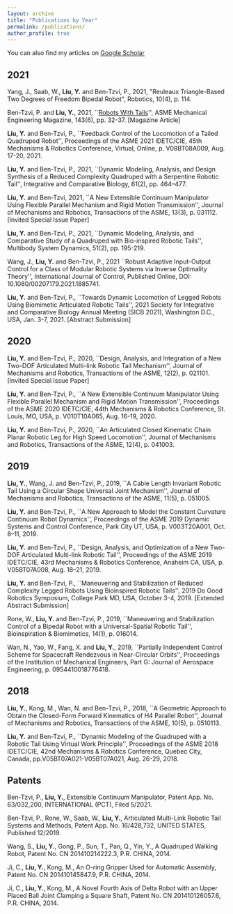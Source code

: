 ```yaml
---
layout: archive
title: "Publications by Year"
permalink: /publications/
author_profile: true
---
```


You can also find my articles on [Google Scholar](https://scholar.google.com/citations?user=xfiv84YAAAAJ&hl=en)

## 2021
Yang, J., Saab, W., **Liu, Y.** and Ben-Tzvi, P., 2021, "Reuleaux Triangle-Based Two Degrees of Freedom Bipedal Robot", Robotics, 10(4), p. 114.

Ben-Tzvi, P. and **Liu, Y.**, 2021, ``[Robots With Tails](https://asmedigitalcollection.asme.org/memagazineselect/article/143/6/32/1129192/Robots-with-TailsFour-legged-Robots-are-Now)'', ASME Mechanical Engineering Magazine, 143(6), pp. 32-37. [Magazine Article]

**Liu, Y.** and Ben-Tzvi, P., ``Feedback Control of the Locomotion of a Tailed Quadruped Robot'', Proceedings of the ASME 2021 IDETC/CIE, 45th Mechanisms & Robotics Conference, Virtual, Online, p. V08BT08A009, Aug. 17-20, 2021.

**Liu, Y.** and Ben-Tzvi, P., 2021, ``Dynamic Modeling, Analysis, and Design Synthesis of a Reduced Complexity Quadruped with a Serpentine Robotic Tail'', Integrative and Comparative Biology, 61(2), pp. 464–477.

**Liu, Y.** and Ben-Tzvi, 2021, ``A New Extensible Continuum Manipulator Using Flexible Parallel Mechanism and Rigid Motion Transmission'', Journal of Mechanisms and Robotics, Transactions of the ASME, 13(3), p. 031112. [Invited Special Issue Paper]

**Liu, Y.** and Ben-Tzvi, P., 2021, ``Dynamic Modeling, Analysis, and Comparative Study of a Quadruped with Bio-inspired Robotic Tails'', Multibody System Dynamics, 51(2), pp. 195-219.

Wang, J., **Liu, Y.** and Ben-Tzvi, P., 2021 ``Robust Adaptive Input-Output Control for a Class of Modular Robotic Systems via Inverse Optimality Theory'', International Journal of Control, Published Online, DOI: 10.1080/00207179.2021.1885741.

**Liu, Y.** and Ben-Tzvi, P., ``Towards Dynamic Locomotion of Legged Robots Using Biomimetic Articulated Robotic Tails'', 2021 Society for Integrative and Comparative Biology Annual Meeting (SICB 2021), Washington D.C., USA, Jan. 3-7, 2021. [Abstract Submission]

## 2020
**Liu, Y.** and Ben-Tzvi, P., 2020, ``Design, Analysis, and Integration of a New Two-DOF Articulated Multi-link Robotic Tail Mechanism'', Journal of Mechanisms and Robotics, Transactions of the ASME, 12(2), p. 021101. [Invited Special Issue Paper]

**Liu, Y.** and Ben-Tzvi, P., ``A New Extensible Continuum Manipulator Using Flexible Parallel Mechanism and Rigid Motion Transmission'', Proceedings of the ASME 2020 IDETC/CIE, 44th Mechanisms & Robotics Conference, St. Louis, MO, USA, p. V010T10A065, Aug. 16-19, 2020.

**Liu, Y.** and Ben-Tzvi, P., 2020, ``An Articulated Closed Kinematic Chain Planar Robotic Leg for High Speed Locomotion'', Journal of Mechanisms and Robotics, Transactions of the ASME, 12(4), p. 041003.

## 2019
**Liu, Y.**, Wang, J. and Ben-Tzvi, P., 2019, ``A Cable Length Invariant Robotic Tail Using a Circular Shape Universal Joint Mechanism'', Journal of Mechanisms and Robotics, Transactions of the ASME, 11(5), p. 051005.

**Liu, Y.** and Ben-Tzvi, P., ``A New Approach to Model the Constant Curvature Continuum Robot Dynamics'', Proceedings of the ASME 2019 Dynamic Systems and Control Conference, Park City UT, USA, p. V003T20A001, Oct. 8–11, 2019.

**Liu, Y.** and Ben-Tzvi, P., ``Design, Analysis, and Optimization of a New Two-DOF Articulated Multi-link Robotic Tail'', Proceedings of the ASME 2019 IDETC/CIE, 43rd Mechanisms & Robotics Conference, Anaheim CA, USA, p. V05BT07A008, Aug. 18–21, 2019.

**Liu, Y.** and Ben-Tzvi, P., ``Maneuvering and Stabilization of Reduced Complexity Legged Robots Using Bioinspired Robotic Tails'', 2019 Do Good Robotics Symposium, College Park MD, USA, October 3-4, 2019. [Extended Abstract Submission]

Rone, W., **Liu, Y.** and Ben-Tzvi, P., 2019, ``Maneuvering and Stabilization Control of a Bipedal Robot with a Universal-Spatial Robotic Tail'', Bioinspiration & Biomimetics, 14(1), p. 016014.

Wan, N., Yao, W., Fang, X. and **Liu, Y.**, 2019, ``Partially Independent Control Scheme for Spacecraft Rendezvous in Near-Circular Orbits'', Proceedings of the Institution of Mechanical Engineers, Part G: Journal of Aerospace Engineering, p. 0954410018776418.

## 2018
**Liu, Y.**, Kong, M., Wan, N. and Ben-Tzvi, P., 2018, ``A Geometric Approach to Obtain the Closed-Form Forward Kinematics of H4 Parallel Robot'', Journal of Mechanisms and Robotics, Transactions of the ASME, 10(5), p. 0510113.

**Liu, Y.** and Ben-Tzvi, P., ``Dynamic Modeling of the Quadruped with a Robotic Tail Using Virtual Work Principle'', Proceedings of the ASME 2018 IDETC/CIE, 42nd Mechanisms & Robotics Conference, Quebec City, Canada, pp.V05BT07A021-V05BT07A021, Aug. 26-29, 2018.

## Patents
Ben-Tzvi, P., **Liu, Y.**, Extensible Continuum Manipulator, Patent App. No. 63/032,200, INTERNATIONAL (PCT), Filed 5/2021.

Ben-Tzvi, P., Rone, W., Saab, W., **Liu, Y.**, Articulated Multi-Link Robotic Tail Systems and Methods, Patent App. No. 16/428,732, UNITED STATES, Published 12/2019.

Wang, S., **Liu, Y.**, Gong, P., Sun, T., Pan, Q., Yin, Y., A Quadruped Walking Robot, Patent No. CN 201410214222.3, P.R. CHINA, 2014.

Ji, C., **Liu, Y.**, Kong, M., An O-ring Gripper Used for Automatic Assembly, Patent No. CN 201410145847.9, P.R. CHINA, 2014.

Ji, C., **Liu, Y.**, Kong, M., A Novel Fourth Axis of Delta Robot with an Upper Placed Ball Joint Clamping a Square Shaft, Patent No. CN 201410126057.6, P.R. CHINA, 2014.
